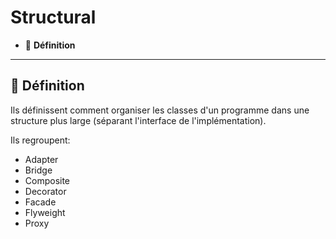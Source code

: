 # Structural

*  🔖 **Définition**

___

## 📑 Définition

Ils définissent comment organiser les classes d'un programme dans une structure plus large (séparant l'interface de l'implémentation).

Ils regroupent:

* Adapter
* Bridge
* Composite
* Decorator
* Facade
* Flyweight
* Proxy